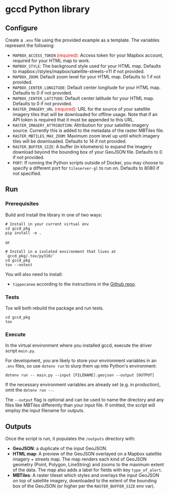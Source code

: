 # gccd Python library

## Configure

Create a `.env` file using the provided example as a template. The variables represent the following:

* `MAPBOX_ACCESS_TOKEN` <span style="color:red">(required)</span>: Access token for your Mapbox account, required for your HTML map to work.
* `MAPBOX_STYLE`: The background style used for your HTML map. Defaults to mapbox://styles/mapbox/satellite-streets-v11 if not provided.
* `MAPBOX_ZOOM`: Default zoom level for your HTML map. Defaults to 1 if not provided.
* `MAPBOX_CENTER_LONGITUDE`: Default center longitude for your HTML map. Defaults to 0 if not provided.
* `MAPBOX_CENTER_LATITUDE`: Default center latitude for your HTML map. Defaults to 0 if not provided.
* `RASTER_IMAGERY_URL` <span style="color:red">(required)</span>: URL for the source of your satellite imagery tiles that will be downloaded for offline usage. Note that if an API token is required that it must be appended to this URL.
* `RASTER_IMAGERY_ATTRIBUTION`: Attribution for your satellite imagery source. Currently this is added to the metadata of the raster MBTiles file.
* `RASTER_MBTILES_MAX_ZOOM`: Maximum zoom level up until which imagery tiles will be downloaded. Defaults to 14 if not provided.
* `RASTER_BUFFER_SIZE`: A buffer (in kilometers) to expand the imagery download beyond the bounding box of your GeoJSON file. Defaults to 0 if not provided.
* `PORT`: If running the Python scripts outside of Docker, you may choose to specify a different port for `tileserver-gl` to run on. Defaults to 8080 if not specified.

## Run

### Prerequisites
Build and install the library in one of two ways:

```
# Install in your current virtual env
cd gccd_pkg
pip install -e .
```

or

```
# Install in a isolated environment that lives at `gccd_pkg/.tox/py310/`
cd gccd_pkg
tox --notest
```

You will also need to install:

* `tippecanoe` according to the instructions in the [Github repo](https://github.com/mapbox/tippecanoe).

### Tests
Tox will both rebuild the package and run tests.

```
cd gccd_pkg
tox
```


### Execute
In the virtual environment where you installed gccd, execute the driver script `main.py`.

For development, you are likely to store your environment variables in an `.env` files,
so use `dotenv run` to slurp them up into Python's environment:

```
dotenv run -- main.py --input [FILENAME].geojson --output [OUTPUT]
```

If the necessary environment variables are already set (e.g. in production),
omit the `dotenv run --`.

The `--output` flag is optional and can be used to name the directory and any files like MBTiles differently than your input file. If omitted, the script will employ the input filename for outputs.

## Outputs

Once the script is run, it populates the `/outputs` directory with:

* **GeoJSON**: a duplicate of the input GeoJSON.
* **HTML map**: A preview of the GeoJSON overlayed on a Mapbox satellite imagery + streets map. The map renders each kind of GeoJSON geometry (Point, Polygon, LineString) and zooms to the maximum extent of the data. The map also adds a label for fields with key `type_of_alert`.
* **MBTiles**: A raster tileset which styles and overlays the input GeoJSON on top of satellite imagery, downloaded to the extent of the bounding box of the GeoJSON (or higher per the `RASTER_BUFFER_SIZE` env var).
